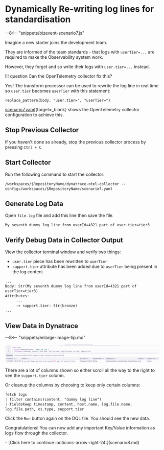 # Dynamically Re-writing log lines for standardisation

--8<-- "snippets/bizevent-scenario7.js"

Imagine a new starter joins the development team.

They are informed of the team standards - that logs with `userTier=...` are required to make the Observability system work.

However, they forget and so write their logs with `user.tier=...` instead.

!!! question
    Can the OpenTelemetry collector fix this?

Yes! The transform processor can be used to rewrite the log line in real time so `user.tier` becomes `userTier` with this statement:

```
replace_pattern(body, "user.tier=", "userTier=")
```

[scenario7.yaml](https://github.com/Dynatrace/demo-opentelemetry-patterns/blob/main/scenario7.yaml){target=_blank} shows the OpenTelemetry collector configuration to achieve this.

## Stop Previous Collector

If you haven't done so already, stop the previous collector process by pressing `Ctrl + C`.

## Start Collector

Run the following command to start the collector:

``` { "name": "[background] run otel collector scenario 7" }
/workspaces/$RepositoryName/dynatrace-otel-collector --config=/workspaces/$RepositoryName/scenario7.yaml
```

## Generate Log Data

Open `file.log` file and add this line then save the file.

```
My seventh dummy log line from userId=4321 part of user.tier=tier3
```

## Verify Debug Data in Collector Output

View the collector terminal window and verify two things:


* `user.tier` piece has been rewritten to `userTier`
* `support.tier` attribute has been added due to `userTier` being present in the log content


```
...
Body: Str(My seventh dummy log line from userId=4321 part of userTier=tier3)
Attributes:
     ...
     -> support.tier: Str(bronze)
...
```

## View Data in Dynatrace

--8<-- "snippets/enlarge-image-tip.md"

![scenario7 dynatrace results](images/scenario7-dql.png)

There are a lot of columns shown so either scroll all the way to the right to see the `support.tier` column.

Or cleanup the columns by choosing to keep only certain columns:

```
fetch logs
| filter contains(content, "dummy log line")
| fieldsKeep timestamp, content, host.name, log.file.name, log.file.path, os.type, support.tier
```

Click the `Run` button again on the DQL tile. You should see the new data.

Congratulations! You can now add any important Key/Value information as logs flow through the collector.

<div class="grid cards" markdown>
- [Click here to continue :octicons-arrow-right-24:](scenario8.md)
</div>
